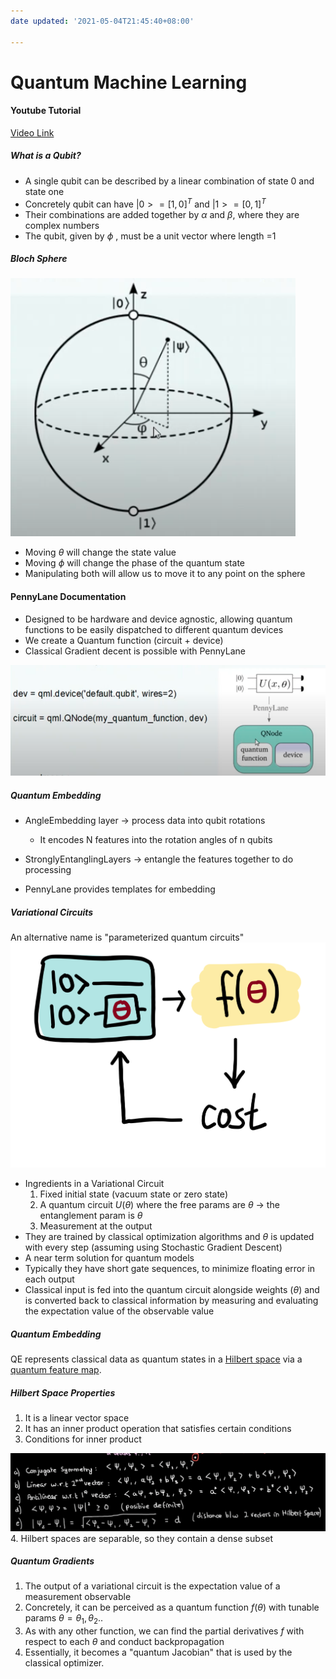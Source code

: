 ```yaml
---
date updated: '2021-05-04T21:45:40+08:00'

---
```


# Quantum Machine Learning

#### Youtube Tutorial

[Video Link](https://www.youtube.com/watch?v=qCRB0pPkmuc)

##### What is a Qubit?

- A single qubit can be described by a linear combination of state 0 and state one
- Concretely qubit can have $|0> = [1,0]^T \text{ and } |1> = [0,1]^T$
- Their combinations are added together by $\alpha$ and $\beta$, where they are complex numbers
- The qubit, given by $\phi$ , must be a unit vector where length =1

##### Bloch Sphere

![Bloch Sphere](bloch_sphere.png)

- Moving $\theta$ will change the state value
- Moving $\phi$ will change the phase of the quantum state
- Manipulating both will allow us to move it to any point on the sphere

#### PennyLane Documentation

- Designed to be hardware and device agnostic, allowing quantum functions to be easily dispatched to different quantum devices
- We create a Quantum function (circuit + device)
- Classical Gradient decent is possible with PennyLane

![pennylane](pennylane.png)

##### Quantum Embedding

- AngleEmbedding layer -> process data into qubit rotations
  - It encodes N features into the rotation angles of n qubits

- StronglyEntanglingLayers -> entangle the features together to do processing

- PennyLane provides templates for embedding

##### Variational Circuits

An alternative name is "parameterized quantum circuits"
![Variational Circuit](variational_circuit.png)

- Ingredients in a Variational Circuit
  1. Fixed initial state (vacuum state or zero state)
  2. A quantum circuit $U(\theta)$ where the free params are $\theta$ -> the entanglement param is $\theta$
  3. Measurement at the output
- They are trained by classical optimization algorithms and $\theta$ is updated with every step (assuming using Stochastic Gradient Descent)
- A near term solution for quantum models
- Typically they have short gate sequences, to minimize floating error in each output
- Classical input is fed into the quantum circuit alongside weights ($\theta$) and is converted back to classical information by measuring and evaluating the expectation value of the observable value

##### Quantum Embedding

QE represents classical data as quantum states in a [Hilbert space](https://www.youtube.com/watch?v=7zx3MT9FgT0) via a [quantum feature map](https://pennylane.ai/qml/glossary/quantum_feature_map.html).

##### Hilbert Space Properties

1. It is a linear vector space
2. It has an inner product operation that satisfies certain conditions
3. Conditions for inner product

![](hilbert_space_inner_prod_conditions.png)
4. Hilbert spaces are separable, so they contain a dense subset

##### Quantum Gradients
1. The output of a variational circuit is the expectation value of a measurement observable
2. Concretely, it can be perceived as a quantum function $f(\theta)$ with tunable params $\theta = \theta_1 ,  \theta_2..$
3. As with any other function, we can find the partial derivatives $f$ with respect to each $\theta$ and conduct backpropagation
4. Essentially, it becomes a "quantum Jacobian" that is used by the classical optimizer.